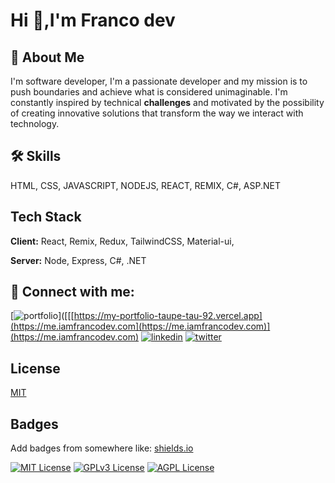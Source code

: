 # Hi 👋,I'm Franco dev

## 🚀 About Me
 I'm software developer,
I'm a passionate developer and my mission is to push boundaries and achieve what is considered unimaginable. 
I'm constantly inspired by technical **challenges** and motivated by the possibility of creating innovative solutions 
that transform the way we interact with technology.

<!--
**Franco-dev01/Franco-dev01** is a ✨ _special_ ✨ repository because its `README.md` (this file) appears on your GitHub profile.

Here are some ideas to get you started:

- 🔭 I’m currently working on ...
- 🌱 I’m currently learning ...
- 👯 I’m looking to collaborate on ...
- 🤔 I’m looking for help with ...
- 💬 Ask me about ...
- 📫 How to reach me: ...
- 😄 Pronouns: ...
- ⚡ Fun fact: ...
-->
## 🛠 Skills
HTML, CSS, JAVASCRIPT, NODEJS, REACT, REMIX, C#, ASP.NET

## Tech Stack

**Client:** React, Remix, Redux, TailwindCSS, Material-ui,

**Server:** Node, Express, C#, .NET



## 🔗 Connect with me:
[![portfolio](https://img.shields.io/badge/my_portfolio-000?style=for-the-badge&logo=ko-fi&logoColor=white)]([[[https://my-portfolio-taupe-tau-92.vercel.app](https://me.iamfrancodev.com](https://me.iamfrancodev.com)](https://me.iamfrancodev.com)
[![linkedin](https://img.shields.io/badge/linkedin-0A66C2?style=for-the-badge&logo=linkedin&logoColor=white)](https://www.linkedin.com/in/francis-kouakou-kouakou-427b06154/)
[![twitter](https://img.shields.io/badge/twitter-1DA1F2?style=for-the-badge&logo=twitter&logoColor=white)](https://twitter.com/)


## License

[MIT](https://choosealicense.com/licenses/mit/)

## Badges

Add badges from somewhere like: [shields.io](https://shields.io/)

[![MIT License](https://img.shields.io/badge/License-MIT-green.svg)](https://choosealicense.com/licenses/mit/)
[![GPLv3 License](https://img.shields.io/badge/License-GPL%20v3-yellow.svg)](https://opensource.org/licenses/)
[![AGPL License](https://img.shields.io/badge/license-AGPL-blue.svg)](http://www.gnu.org/licenses/agpl-3.0)
